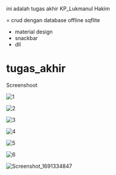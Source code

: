 ini adalah tugas akhir KP_Lukmanul Hakim

= crud dengan database offline sqflite 
- material design
- snackbar
- dll

# tugas_akhir

Screenshoot

![1](https://github.com/pythonize/tugas_akhir/assets/35244043/79c3de77-6b86-4e84-b311-c0578c6ee6f3)

![2](https://github.com/pythonize/tugas_akhir/assets/35244043/65475113-936c-494d-8d5d-ee9fd5d74f25)

![3](https://github.com/pythonize/tugas_akhir/assets/35244043/4b239567-9fc5-4239-a20e-faa96a87d8c4)

![4](https://github.com/pythonize/tugas_akhir/assets/35244043/b344654f-6110-41d0-9df4-fb60c85058c0)

![5](https://github.com/pythonize/tugas_akhir/assets/35244043/944ef7a2-d394-470d-84db-4fa1add55c1e)

![6](https://github.com/pythonize/tugas_akhir/assets/35244043/2da85768-bf96-4913-b0bf-cffb9ad4ab5f)

![Screenshot_1691334847](https://github.com/pythonize/tugas_akhir/assets/35244043/913875e4-a1b4-4f04-8450-4ed9cc34dae0)



